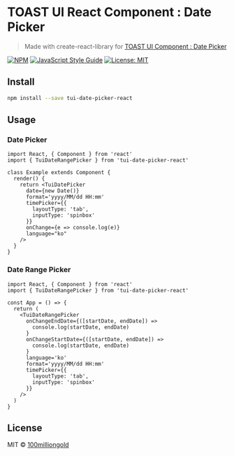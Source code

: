 # TOAST UI React Component : Date Picker

> Made with create-react-library for [TOAST UI Component : Date Picker](https://github.com/nhn/tui.date-picker#readme)

[![NPM](https://img.shields.io/npm/v/tui-date-picker-react.svg)](https://www.npmjs.com/package/tui-date-picker-react) [![JavaScript Style Guide](https://img.shields.io/badge/code_style-standard-brightgreen.svg)](https://standardjs.com) [![License: MIT](https://img.shields.io/badge/License-MIT-yellow.svg)](https://opensource.org/licenses/MIT)



## Install

```bash
npm install --save tui-date-picker-react
```

## Usage

### Date Picker

```tsx
import React, { Component } from 'react'
import { TuiDateRangePicker } from 'tui-date-picker-react'

class Example extends Component {
  render() {
    return <TuiDatePicker
      date={new Date()}
      format='yyyy/MM/dd HH:mm'
      timePicker={{
        layoutType: 'tab',
        inputType: 'spinbox'
      }}
      onChange={e => console.log(e)}
      language="ko"
    />
  }
}
```

### Date Range Picker

```tsx
import React, { Component } from 'react'
import { TuiDateRangePicker } from 'tui-date-picker-react'

const App = () => {
  return (
    <TuiDateRangePicker
      onChangeEndDate={([startDate, endDate]) =>
        console.log(startDate, endDate)
      }
      onChangeStartDate={([startDate, endDate]) =>
        console.log(startDate, endDate)
      }
      language='ko'
      format='yyyy/MM/dd HH:mm'
      timePicker={{
        layoutType: 'tab',
        inputType: 'spinbox'
      }}
    />
  )
}
```

## License

MIT © [100milliongold](https://github.com/100milliongold)
